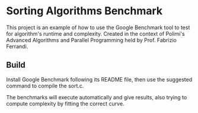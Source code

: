 # Sorting Algorithms Benchmark
This project is an example of how to use the Google Benchmark tool to test for algorithm's runtime and complexity. Created in the context of Polimi's Advanced Algorithms and Parallel Programming held by Prof. Fabrizio Ferrandi.

## Build
Install Google Benchmark following its README file, then use the suggested command to compile the sort.c.
 
The benchmarks will execute automatically and give results, also trying to compute complexity by fitting the correct curve.